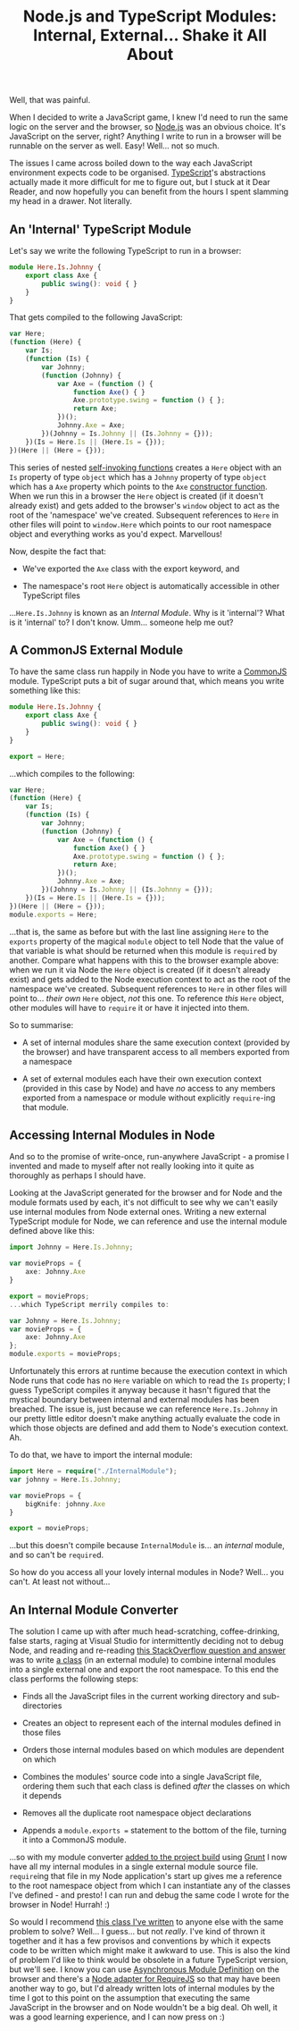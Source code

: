 ﻿---
layout: post
title: Node.js and TypeScript Modules&#58; Internal, External... Shake it All About
excerpt: When I decided to write a JavaScript game, I knew I'd need to run the same logic on the server and the browser, so Node.js was an obvious choice. It's JavaScript on the server, right? Anything I write to run in a browser will be runnable on the server as well. Easy! Well… not so much. Here's the misunderstandings and problems I faced, along with my solution.
tags: [JavaScript, Node.js, Programming Practices]
---

Well, that was painful.

When I decided to write a JavaScript game, I knew I'd need to run the same logic on the server and 
the browser, so [Node.js](https://nodejs.org) was an obvious choice. It's JavaScript on the server,
right? Anything I write to run in a browser will be runnable on the server as well. Easy! Well... 
not so much.

The issues I came across boiled down to the way each JavaScript environment expects code to be
organised. [TypeScript](https://www.typescriptlang.org)'s abstractions actually made it more 
difficult for me to figure out, but I stuck at it Dear Reader, and now hopefully you can benefit 
from the hours I spent slamming my head in a drawer. Not literally.

## An 'Internal' TypeScript Module

Let's say we write the following TypeScript to run in a browser:

```typescript
module Here.Is.Johnny {
    export class Axe {
        public swing(): void { }
    }
}
```

That gets compiled to the following JavaScript:

```javascript
var Here;
(function (Here) {
    var Is;
    (function (Is) {
        var Johnny;
        (function (Johnny) {
            var Axe = (function () {
                function Axe() { }
                Axe.prototype.swing = function () { };
                return Axe;
            })();
            Johnny.Axe = Axe;
        })(Johnny = Is.Johnny || (Is.Johnny = {}));
    })(Is = Here.Is || (Here.Is = {}));
})(Here || (Here = {}));
```

This series of nested [self-invoking functions](https://www.w3schools.com/js/js_function_definition.asp) 
creates a `Here` object with an `Is` property of type `object` which has a `Johnny` property of 
type `object` which has a `Axe` property which points to the `Axe` 
[constructor function](https://javascript.info/constructor-new#:~:text=Constructor%20functions%20or%2C%20briefly%2C%20constructors,populated%20one%20at%20the%20end.). 
When we run this in a browser the `Here` object is created (if it doesn't already exist) and gets 
added to the browser's `window` object to act as the root of the 'namespace' we've created. 
Subsequent references to `Here` in other files will point to `window.Here` which points to our 
root namespace object and everything works as you'd expect. Marvellous!

Now, despite the fact that:

- We've exported the `Axe` class with the export keyword, and

- The namespace's root `Here` object is automatically accessible in other TypeScript files

...`Here.Is.Johnny` is known as an *Internal Module*. Why is it 'internal'? What is it 'internal' 
to? I don't know. Umm... someone help me out?

## A CommonJS External Module

To have the same class run happily in Node you have to write a [CommonJS](https://wiki.commonjs.org/wiki/CommonJS) 
module. TypeScript puts a bit of sugar around that, which means you write something like this:

```typescript
module Here.Is.Johnny {
    export class Axe {
        public swing(): void { }
    }
}

export = Here;
```

...which compiles to the following:

```javascript
var Here;
(function (Here) {
    var Is;
    (function (Is) {
        var Johnny;
        (function (Johnny) {
            var Axe = (function () {
                function Axe() { }
                Axe.prototype.swing = function () { };
                return Axe;
            })();
            Johnny.Axe = Axe;
        })(Johnny = Is.Johnny || (Is.Johnny = {}));
    })(Is = Here.Is || (Here.Is = {}));
})(Here || (Here = {}));
module.exports = Here;
```

...that is, the same as before but with the last line assigning `Here` to the `exports` property 
of the magical `module` object to tell Node that the value of that variable is what should be 
returned when this module is `require`d by another. Compare what happens with this to the browser 
example above: when we run it via Node the `Here` object is created (if it doesn't already exist)
and gets added to the Node execution context to act as the root of the namespace we've created. 
Subsequent references to `Here` in other files will point to... *their own* `Here` object, *not*
this one. To reference *this* `Here` object, other modules will have to `require` it or have it 
injected into them.

So to summarise:

- A set of internal modules share the same execution context (provided by the browser) and have 
  transparent access to all members exported from a namespace

- A set of external modules each have their own execution context (provided in this case by Node) 
  and have *no* access to any members exported from a namespace or module without explicitly 
  `require`-ing that module.

## Accessing Internal Modules in Node

And so to the promise of write-once, run-anywhere JavaScript - a promise I invented and made to 
myself after not really looking into it quite as thoroughly as perhaps I should have.

Looking at the JavaScript generated for the browser and for Node and the module formats used by 
each, it's not difficult to see why we can't easily use internal modules from Node external ones. 
Writing a new external TypeScript module for Node, we can reference and use the internal module 
defined above like this:

```typescript
import Johnny = Here.Is.Johnny;

var movieProps = {
    axe: Johnny.Axe
}

export = movieProps;
...which TypeScript merrily compiles to:

var Johnny = Here.Is.Johnny;
var movieProps = {
    axe: Johnny.Axe
};
module.exports = movieProps;
```

Unfortunately this errors at runtime because the execution context in which Node runs that code has
no `Here` variable on which to read the `Is` property; I guess TypeScript compiles it anyway 
because it hasn't figured that the mystical boundary between internal and external modules has been
breached. The issue is, just because we can reference `Here.Is.Johnny` in our pretty little editor 
doesn't make anything actually evaluate the code in which those objects are defined and add them to
Node's execution context. Ah.

To do that, we have to import the internal module:

```typescript
import Here = require("./InternalModule");
var johnny = Here.Is.Johnny;

var movieProps = {
    bigKnife: johnny.Axe
}

export = movieProps;
```

...but this doesn't compile because `InternalModule` is... an *internal* module, and so can't be 
`require`d.

So how do you access all your lovely internal modules in Node? Well... you can't. At least not 
without...

## An Internal Module Converter

The solution I came up with after much head-scratching, coffee-drinking, false starts, raging at 
Visual Studio for intermittently deciding not to debug Node, and reading and re-reading [this 
StackOverflow question and answer](https://stackoverflow.com/questions/17719258/wrap-many-internal-modules-for-exporting-in-typescript) 
was to write [a class](https://github.com/SteveWilkes/BoardGameEngine/blob/master/BoardGameEngine.Node/Scripts/Generic/AgileObjects.TypeScript.InternalModuleLoaderBase.ts)
(in an external module) to combine internal modules into a single external one and export the root 
namespace. To this end the class performs the following steps:

- Finds all the JavaScript files in the current working directory and sub-directories

- Creates an object to represent each of the internal modules defined in those files

- Orders those internal modules based on which modules are dependent on which

- Combines the modules' source code into a single JavaScript file, ordering them such that each 
  class is defined *after* the classes on which it depends

- Removes all the duplicate root namespace object declarations

- Appends a `module.exports =` statement to the bottom of the file, turning it into a CommonJS 
  module.

...so with my module converter [added to the project build](https://nodejstools.codeplex.com/wikipage?title=PreAndPostBuildActions) 
using [Grunt](https://gruntjs.com/getting-started) I now have all my internal modules in a single 
external module source file. `require`ing that file in my Node application's start up gives me a 
reference to the root namespace object from which I can instantiate any of the classes I've 
defined - and presto! I can run and debug the same code I wrote for the browser in Node! Hurrah! :)

So would I recommend [this class I've written](https://github.com/SteveWilkes/BoardGameEngine/blob/master/BoardGameEngine.Node/Scripts/Generic/AgileObjects.TypeScript.InternalModuleLoaderBase.ts) 
to anyone else with the same problem to solve? Well... I guess... but not *really*. I've kind of 
thrown it together and it has a few provisos and conventions by which it expects code to be written
which might make it awkward to use. This is also the kind of problem I'd like to think would be 
obsolete in a future TypeScript version, but we'll see. I know you can use [Asynchronous Module 
Definition](https://en.wikipedia.org/wiki/Asynchronous_module_definition) on the browser and there's
a [Node adapter for RequireJS](https://requirejs.org/docs/node.html) so that may have been another 
way to go, but I'd already written lots of internal modules by the time I got to this point on the 
assumption that executing the same JavaScript in the browser and on Node wouldn't be a big deal. Oh
well, it was a good learning experience, and I can now press on :)